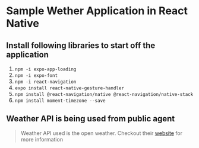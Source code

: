 # Sample Wether Application in React Native
## Install following libraries to start off the application 
1. `npm -i expo-app-loading`
2. `npm -i expo-font`
3. `npm -i react-navigation`
4. `expo install react-native-gesture-handler`
5. `npm install @react-navigation/native @react-navigation/native-stack`
6. `npm install moment-timezone --save`

## Weather API is being used from public agent
> Weather API used is the open weather. Checkout their [website](https://openweathermap.org/api) for more information

